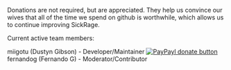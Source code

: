 Donations are not required, but are appreciated. They help us convince our wives that all of the time we spend on github is worthwhile, which allows us to continue improving SickRage.

Current active team members:

miigotu (Dustyn Gibson) - Developer/Maintainer [![PayPayl donate button](https://www.paypalobjects.com/en_US/i/btn/btn_donate_SM.gif)](https://www.paypal.com/cgi-bin/webscr?cmd=_donations&business=miigotu%40gmail%2ecom&lc=US&item_name=SickRage&currency_code=USD&bn=PP%2dDonationsBF%3abtn_donateCC_LG%2egif%3aNonHosted "Donate using paypal")
<br/>
fernandog (Fernando G) - Moderator/Contributor